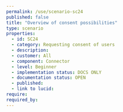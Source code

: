```yaml
---
permalink: /use/scenario-sc24
published: false
title: "Overview of consent possibilities"
type: scenario
properties:
  - id: SC24
  - category: Requesting consent of users
  - description: 
  - customer: All
  - component: Connector
  - level: Beginner
  - implementation status: DOCS ONLY
  - documentation status: OPEN
  - published: 
  - link to lucid: 
require:
required_by:
---
```


